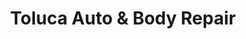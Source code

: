 ---
title: "Toluca Auto & Body Repair"
url: /north-hollywood/toluca-auto-und-body-repair/
shop: Autowerkstatt
---